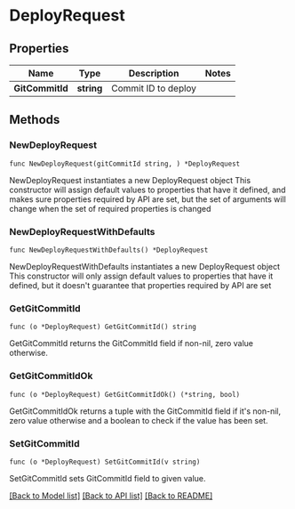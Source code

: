 # DeployRequest

## Properties

Name | Type | Description | Notes
------------ | ------------- | ------------- | -------------
**GitCommitId** | **string** | Commit ID to deploy | 

## Methods

### NewDeployRequest

`func NewDeployRequest(gitCommitId string, ) *DeployRequest`

NewDeployRequest instantiates a new DeployRequest object
This constructor will assign default values to properties that have it defined,
and makes sure properties required by API are set, but the set of arguments
will change when the set of required properties is changed

### NewDeployRequestWithDefaults

`func NewDeployRequestWithDefaults() *DeployRequest`

NewDeployRequestWithDefaults instantiates a new DeployRequest object
This constructor will only assign default values to properties that have it defined,
but it doesn't guarantee that properties required by API are set

### GetGitCommitId

`func (o *DeployRequest) GetGitCommitId() string`

GetGitCommitId returns the GitCommitId field if non-nil, zero value otherwise.

### GetGitCommitIdOk

`func (o *DeployRequest) GetGitCommitIdOk() (*string, bool)`

GetGitCommitIdOk returns a tuple with the GitCommitId field if it's non-nil, zero value otherwise
and a boolean to check if the value has been set.

### SetGitCommitId

`func (o *DeployRequest) SetGitCommitId(v string)`

SetGitCommitId sets GitCommitId field to given value.



[[Back to Model list]](../README.md#documentation-for-models) [[Back to API list]](../README.md#documentation-for-api-endpoints) [[Back to README]](../README.md)


